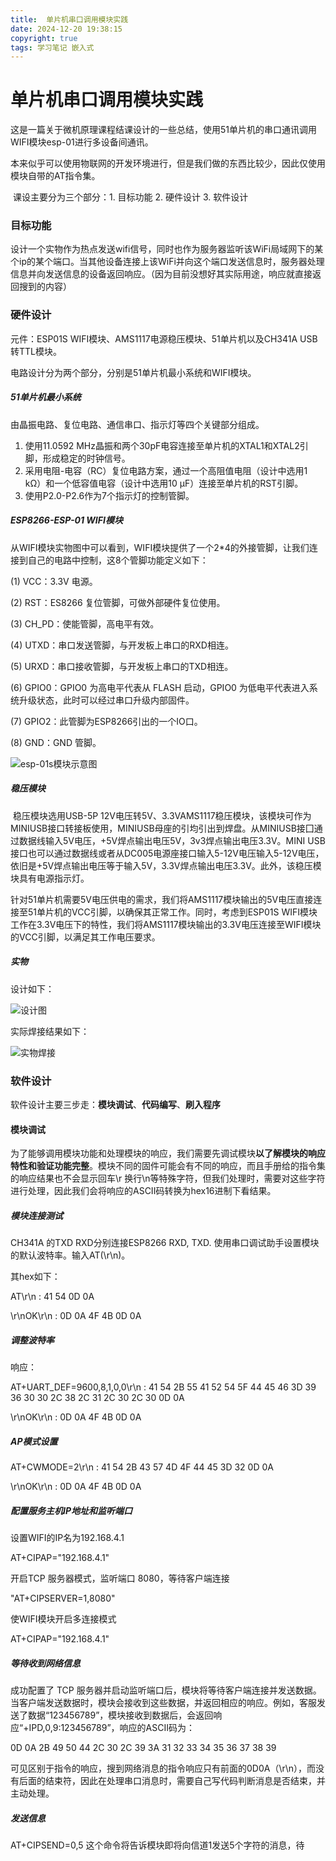 ```yaml
---
title:  单片机串口调用模块实践 
date: 2024-12-20 19:38:15
copyright: true
tags: 学习笔记 嵌入式
---
```


# 单片机串口调用模块实践

​	这是一篇关于微机原理课程结课设计的一些总结，使用51单片机的串口通讯调用WIFI模块esp-01进行多设备间通讯。

​	本来似乎可以使用物联网的开发环境进行，但是我们做的东西比较少，因此仅使用模块自带的AT指令集。

​	课设主要分为三个部分：1. 目标功能 2. 硬件设计 3. 软件设计

### 目标功能

​	设计一个实物作为热点发送wifi信号，同时也作为服务器监听该WiFi局域网下的某个ip的某个端口。当其他设备连接上该WiFi并向这个端口发送信息时，服务器处理信息并向发送信息的设备返回响应。（因为目前没想好其实际用途，响应就直接返回搜到的内容）

### 硬件设计

元件：ESP01S WIFI模块、AMS1117电源稳压模块、51单片机以及CH341A USB转TTL模块。

电路设计分为两个部分，分别是51单片机最小系统和WIFI模块。

##### 51单片机最小系统

由晶振电路、复位电路、通信串口、指示灯等四个关键部分组成。

1. 使用11.0592 MHz晶振和两个30pF电容连接至单片机的XTAL1和XTAL2引脚，形成稳定的时钟信号。
2. 采用电阻-电容（RC）复位电路方案，通过一个高阻值电阻（设计中选用1 kΩ）和一个低容值电容（设计中选用10 µF）连接至单片机的RST引脚。
3. 使用P2.0-P2.6作为7个指示灯的控制管脚。

##### ESP8266-ESP-01 WIFI模块

从WIFI模块实物图中可以看到，WIFI模块提供了一个2*4的外接管脚，让我们连接到自己的电路中控制，这8个管脚功能定义如下：

(1)  VCC：3.3V 电源。

(2)  RST：ES8266 复位管脚，可做外部硬件复位使用。

(3)  CH_PD：使能管脚，高电平有效。

(4)  UTXD：串口发送管脚，与开发板上串口的RXD相连。

(5)  URXD：串口接收管脚，与开发板上串口的TXD相连。

(6)  GPIO0：GPIO0 为高电平代表从 FLASH 启动，GPIO0 为低电平代表进入系统升级状态，此时可以经过串口升级内部固件。

(7)  GPIO2：此管脚为ESP8266引出的一个IO口。

(8)  GND：GND 管脚。

![esp-01s模块示意图](https://resource-un4.pages.dev/article/image-20241220200415596.png)

##### 稳压模块

​	稳压模块选用USB-5P 12V电压转5V、3.3VAMS1117稳压模块，该模块可作为MINIUSB接口转接板使用，MINIUSB母座的引均引出到焊盘。从MINIUSB接囗通过数据线输入5V电压，+5V焊点输出电压5V，3v3焊点输出电压3.3V。MINI USB接口也可以通过数据线或者从DC005电源座接口输入5-12V电压输入5-12V电压，依旧是+5V焊点输出电压等于输入5V，3.3V焊点输出电压3.3V。此外，该稳压模块具有电源指示灯。

​	针对51单片机需要5V电压供电的需求，我们将AMS1117模块输出的5V电压直接连接至51单片机的VCC引脚，以确保其正常工作。同时，考虑到ESP01S WIFI模块工作在3.3V电压下的特性，我们将AMS1117模块输出的3.3V电压连接至WIFI模块的VCC引脚，以满足其工作电压要求。

##### 实物

设计如下：

![设计图](https://resource-un4.pages.dev/article/image-20241220200616026.png)

实际焊接结果如下：

![实物焊接](https://resource-un4.pages.dev/article/image-20241220200809702.png)

### 软件设计

软件设计主要三步走：**模块调试**、**代码编写**、**刷入程序**

#### 模块调试

为了能够调用模块功能和处理模块的响应，我们需要先调试模块**以了解模块的响应特性和验证功能完整**。模块不同的固件可能会有不同的响应，而且手册给的指令集的响应结果也不会显示回车\r 换行\n等特殊字符，但我们处理时，需要对这些字符进行处理，因此我们会将响应的ASCII码转换为hex16进制下看结果。

##### 模块连接测试

CH341A 的TXD RXD分别连接ESP8266 RXD, TXD. 使用串口调试助手设置模块的默认波特率。输入AT(\r\n)。

其hex如下：

AT\r\n : 41 54 0D 0A 

\r\nOK\r\n : 0D 0A 4F 4B 0D 0A

##### 调整波特率

响应：

AT+UART_DEF=9600,8,1,0,0\r\n : 41 54 2B 55 41 52 54 5F 44 45 46 3D 39 36 30 30 2C 38 2C 31 2C 30 2C 30 0D 0A

\r\nOK\r\n : 0D 0A 4F 4B 0D 0A

##### AP模式设置

AT+CWMODE=2\r\n : 41 54 2B 43 57 4D 4F 44 45 3D 32 0D 0A

\r\nOK\r\n : 0D 0A 4F 4B 0D 0A

##### 配置服务主机IP地址和监听端口

设置WIFI的IP名为192.168.4.1

AT+CIPAP=\"192.168.4.1\"

开启TCP 服务器模式，监听端口 8080，等待客户端连接

"AT+CIPSERVER=1,8080"

使WIFI模块开启多连接模式

AT+CIPAP=\"192.168.4.1\"

##### 等待收到网络信息

成功配置了 TCP 服务器并启动监听端口后，模块将等待客户端连接并发送数据。当客户端发送数据时，模块会接收到这些数据，并返回相应的响应。例如，客服发送了数据“123456789”，模块接收到数据后，会返回响应“+IPD,0,9:123456789”，响应的ASCII码为：

0D 0A 2B 49 50 44 2C 30 2C 39 3A 31 32 33 34 35 36 37 38 39



可见区别于指令的响应，搜到网络消息的指令响应只有前面的0D0A（\r\n），而没有后面的结束符，因此在处理串口消息时，需要自己写代码判断消息是否结束，并主动处理。

##### 发送信息

AT+CIPSEND=0,5 这个命令将告诉模块即将向信道1发送5个字符的消息，待